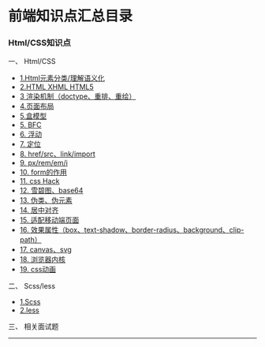 # 前端知识点汇总目录
### Html/CSS知识点
 一、 Html/CSS  
* [1.Html元素分类/理解语义化](htmlcss/hc-1.md) 
* [2.HTML XHML HTML5](htmlcss/hc-2.md)  
* [3 渲染机制（doctype、重排、重绘）]()  
* [4.页面布局]()   
* [5.盒模型]()  
* [5. BFC]()  
* [6. 浮动]()  
* [7. 定位]()  
* [8. href/src、link/import]()  
* [9. px/rem/em/i]()  
* [10. form的作用]()  
* [11. css Hack]()  
* [12. 雪碧图、base64]()
* [13. 伪类、伪元素]()
* [14. 居中对齐]()
* [15. 适配移动端页面]()
* [16. 效果属性（box、text-shadow、border-radius、background、clip-path）]()
* [17. canvas、svg]()  
* [18. 浏览器内核]()  
* [19. css动画]()  

二、 Scss/less  
* [1.Scss](htmlcss/hc-1.md) 
* [2.less]()  

三、 相关面试题  
***
 
